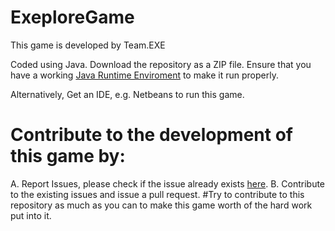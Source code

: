 # ExeploreGame
This game is developed by Team.EXE

Coded using Java.
Download the repository as a ZIP file.
Ensure that you have a working [Java Runtime Enviroment](http://www.oracle.com/technetwork/java/javase/downloads/jre8-downloads-2133155.html) to make it run properly.

Alternatively, Get an IDE, e.g. Netbeans to run this game.

# Contribute to the development of this game by:
A. Report Issues, please check if the issue already exists [here](https://github.com/srbcheema1/ExeploreGame/issues).
B. Contribute to the existing issues and issue a pull request.
#Try to contribute to this repository as much as you can to make this game worth of the hard work put into it.
